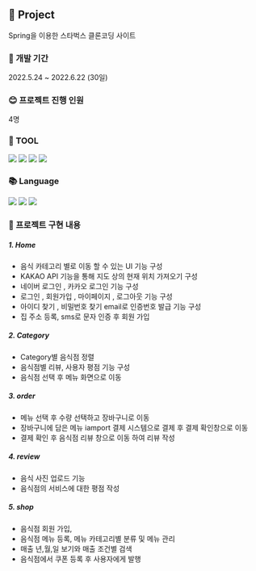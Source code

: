 ## 	🍚 Project
Spring을 이용한 스타벅스 클론코딩 사이트

### 📅 개발 기간 
2022.5.24 ~ 2022.6.22 (30일)

### 😊 프로젝트 진행 인원
4명

### 🔧 TOOL 
<div>
  <img src="https://img.shields.io/badge/Spring-6DB33F?style=for-the-badge&logo=Spring&logoColor=white">
  <img src="https://img.shields.io/badge/oracle-F80000?style=for-the-badge&logo=oracle&logoColor=white">
  <img src="https://img.shields.io/badge/apache tomcat-F8DC75?style=for-the-badge&logo=apachetomcat&logoColor=white">
  <img src="https://img.shields.io/badge/github-181717?style=for-the-badge&logo=github&logoColor=white">
</div>

### 📚  Language
<div>
  <img src="https://img.shields.io/badge/java-007396?style=for-the-badge&logo=java&logoColor=white">
  <img src="https://img.shields.io/badge/javascript-F7DF1E?style=for-the-badge&logo=javascript&logoColor=black">
  <img src="https://img.shields.io/badge/CSS3-1572B6?style=for-the-badge&logo=CSS3&logoColor=white">
</div>

### 📃 프로젝트 구현 내용
##### 1. Home
- 음식 카테고리 별로 이동 할 수 있는 UI 기능 구성
- KAKAO API 기능을 통해 지도 상의 현재 위치 가져오기 구성
- 네이버 로그인 , 카카오 로그인 기능 구성
- 로그인 , 회원가입 , 마이페이지 , 로그아웃 기능 구성
- 아이디 찾기 , 비밀번호 찾기 email로 인증번호 발급 기능 구성
- 집 주소 등록, sms로 문자 인증 후 회원 가입

##### 2. Category
- Category별 음식점 정렬 
- 음식점별 리뷰, 사용자 평점 기능 구성
- 음식점 선택 후 메뉴 화면으로 이동

##### 3. order
- 메뉴 선택 후 수량 선택하고 장바구니로 이동 
- 장바구니에 담은 메뉴 iamport 결제 시스템으로 결제 후 결제 확인창으로 이동
- 결제 확인 후 음식점 리뷰 창으로 이동 하여 리뷰 작성

##### 4. review
- 음식 사진 업로드 기능 
- 음식점의 서비스에 대한 평점 작성

##### 5. shop
- 음식점 회원 가입,
- 음식점 메뉴 등록, 메뉴 카테고리별 분류 및 메뉴 관리
- 매출 년,월,일 보기와 매출 조건별 검색
- 음식점에서 쿠폰 등록 후 사용자에게 발행
